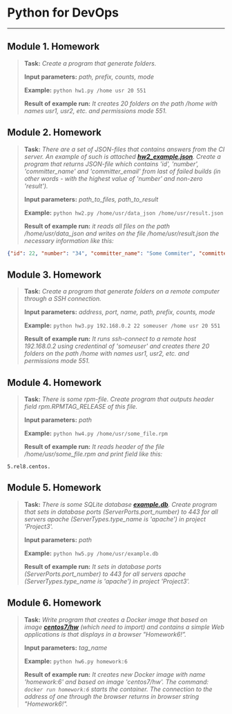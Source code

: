# Python for DevOps

---

## Module 1. Homework

> **Task:** _Create a program that generate folders._
> 
> **Input parameters:** _path, prefix, counts, mode_
> 
> **Example:** `python hw1.py /home usr 20 551`
> 
> **Result of example run:** _It creates 20 folders on the path /home with names usr1, usr2, etc. and permissions mode 551._

## Module 2. Homework

> **Task:** _There are a set of JSON-files that contains answers from the CI server. An example of such is attached **[hw2_example.json]**. Create a program that returns JSON-file which contains 'id', 'number', 'committer_name' and 'committer_email' from last of failed builds (in other words - with the highest value of 'number' and non-zero 'result')._
> 
> **Input parameters:** _path_to_files, path_to_result_
> 
> **Example:** `python hw2.py /home/usr/data_json /home/usr/result.json`
> 
> **Result of example run:** _it reads all files on the path /home/usr/data_json and writes on the file /home/usr/result.json the necessary information like this:_
```json
{"id": 22, "number": "34", "committer_name": "Some Commiter", "committer_email": "some.commiter@gmail.com"}
```

## Module 3. Homework

> **Task:** _Create a program that generate folders on a remote computer through a SSH connection._
> 
> **Input parameters:** _address, port, name, path, prefix, counts, mode_
> 
> **Example:** `python hw3.py 192.168.0.2 22 someuser /home usr 20 551`
> 
> **Result of example run:** _It runs ssh-connect to a remote host 192.168.0.2 using credentinal of 'someuser' and creates there 20 folders on the path /home with names usr1, usr2, etc. and permissions mode 551._

## Module 4. Homework

> **Task:** _There is some rpm-file. Create program that outputs header field rpm.RPMTAG_RELEASE of this file._
> 
> **Input parameters:** _path_
> 
> **Example:** `python hw4.py /home/usr/some_file.rpm`
> 
> **Result of example run:** _It reads header of the file /home/usr/some_file.rpm and print field like this:_
```
5.rel8.centos.
```

## Module 5. Homework

> **Task:** _There is some SQLite database **[example.db]**. Create program that sets in database ports (ServerPorts.port_number) to 443 for all servers apache (ServerTypes.type_name is 'apache') in project 'Project3'._
> 
> **Input parameters:** _path_
> 
> **Example:** `python hw5.py /home/usr/example.db`
> 
> **Result of example run:** _It sets in database ports (ServerPorts.port_number) to 443 for all servers apache (ServerTypes.type_name is 'apache') in project 'Project3'._

## Module 6. Homework

> **Task:** _Write program that creates a Docker image that based on image **[centos7/hw]** (which need to import) and contains a simple Web applications is that displays in a browser "Homework6!”._
> 
> **Input parameters:** _tag_name_
> 
> **Example:** `python hw6.py homework:6`
> 
> **Result of example run:** _It creates new Docker image with name 'homework:6' and based on image 'centos7/hw'. The command: `docker run homework:6` starts the container. The connection to the address of one through the browser returns in browser string "Homework6!"._

[centos7/hw]:<https://softserve.academy/pluginfile.php/11894/mod_assign/intro/centos7_hw.tar>
[example.db]:<https://softserve.academy/pluginfile.php/11889/mod_assign/intro/hw5_example.db>
[hw2_example.json]:<https://softserve.academy/pluginfile.php/11775/mod_assign/intro/hw2_example.json>